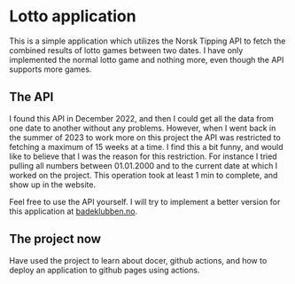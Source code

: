 # Lotto application

This is a simple application which utilizes the Norsk Tipping API to fetch the combined results of lotto games between two dates.
I have only implemented the normal lotto game and nothing more, even though the API supports more games.

## The API
I found this API in December 2022, and then I could get all the data from one date to another without any problems.
However, when I went back in the summer of 2023 to work more on this project the API was restricted to fetching a maximum of 15 weeks at a time.
I find this a bit funny, and would like to believe that I was the reason for this restriction. For instance I tried pulling all numbers between 01.01.2000 and to the current date at which I worked on the project.
This operation took at least 1 min to complete, and show up in the website.

Feel free to use the API yourself. I will try to implement a better version for this application at [badeklubben.no](https://badeklubben.no).

## The project now

Have used the project to learn about docer, github actions, and how to deploy an application to github pages using actions.
